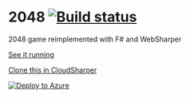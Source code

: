 2048 [![Build status](https://ci.appveyor.com/api/projects/status/rb0r4vswibo7u6k3?svg=true)](https://ci.appveyor.com/project/IntelliFactory/2048)
====

2048 game reimplemented with F# and WebSharper

[See it running](https://intellifactory.github.io/2048/)

[Clone this in CloudSharper](http://cloudsharper.com/clone/JankoA/6d50e34f-c0f0-4d7e-9b75-3a40f60d12e0/2048)

[![Deploy to Azure](https://azuredeploy.net/deploybutton.png)](https://azuredeploy.net/)
